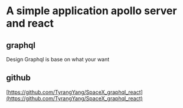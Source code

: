 # A simple application apollo server and react


## graphql

Design Graphql is base on what your want

## github

[https://github.com/TyrangYang/SpaceX_graphql_react](https://github.com/TyrangYang/SpaceX_graphql_react)

